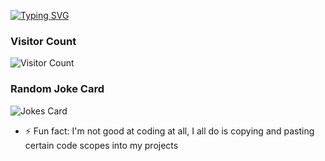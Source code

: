 [![Typing SVG](https://readme-typing-svg.herokuapp.com?duration=1750&size=30&font=Audiowide&center=true&vCenter=true&lines=Hi+there!;I'm+Bar%C4%B1%C5%9F+Ad%C4%B1g%C3%BCzel;Currently+working+on;Python,+Java,+Flutter)](https://git.io/typing-svg)

<!--
**b-adiguzel44/b-adiguzel44** is a ✨ _special_ ✨ repository because its `README.md` (this file) appears on your GitHub profile.

Here are some ideas to get you started:

- 🔭 I’m currently working on ...
- 🌱 I’m currently learning ...
- 👯 I’m looking to collaborate on ...
- 🤔 I’m looking for help with ...
- 💬 Ask me about ...
- 📫 How to reach me: ...
- 😄 Pronouns: ...
- ⚡ Fun fact: ...
-->




### Visitor Count
![Visitor Count](https://profile-counter.glitch.me/{b-adiguzel44}/count.svg)

### Random Joke Card
![Jokes Card](https://readme-jokes.vercel.app/api?hideBorder&theme=solidBlue)

- ⚡ Fun fact: I'm not good at coding at all, I all do is copying and pasting certain code scopes into my projects
